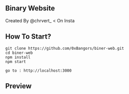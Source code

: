 ## Binary Website
Created By @chrvert_ < On Insta

## How To Start?

```
git clone https://github.com/0xBangors/biner-web.git
cd biner-web
npm install
npm start

go to : http://localhost:3000

```

## Preview

